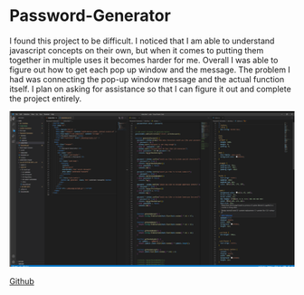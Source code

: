 # Password-Generator

I found this project to be difficult. I noticed that I am able to understand javascript concepts on their own, but when it comes to putting them together in multiple uses it becomes harder for me. Overall I was able to figure out how to get each pop up window and the message. The problem I had was connecting the pop-up window message and the actual function itself. I plan on asking for assistance so that I can figure it out and complete the project entirely. 

![my screenshot](images/password-generator.png)

[Github](https://github.com/LewisCapers206/Password-Generator)
